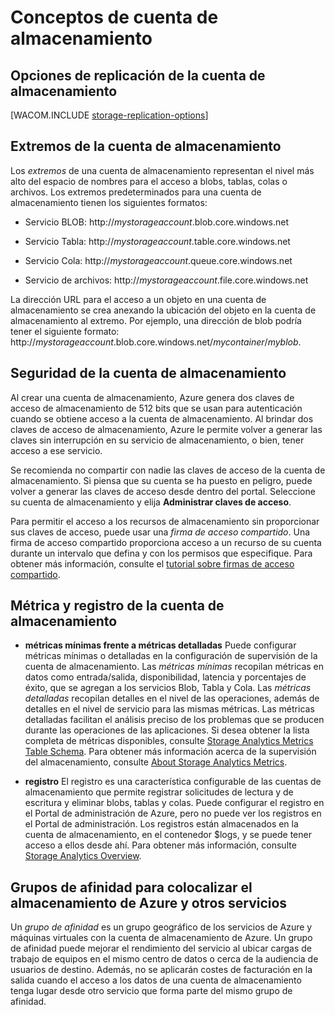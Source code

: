 <properties umbracoNaviHide="0" pageTitle="Conceptos de cuenta de almacenamiento | Azure" metaKeywords="Azure storage, storage service, service, storage account, account, create storage account, create account" description="Informaci&oacute;n acerca de los conceptos de cuenta de almacenamiento." urlDisplayName="How to: storage accounts" headerExpose="" footerExpose="" disqusComments="1" title="Conceptos de cuenta de almacenamiento" services="storage" authors="tamram" manager="adinah" editor="cgronlun" />

<tags ms.service="storage" ms.workload="storage" ms.tgt_pltfrm="na" ms.devlang="multiple" ms.topic="article" ms.date="01/01/1900" ms.author="tamram" />

# Conceptos de cuenta de almacenamiento

## Opciones de replicación de la cuenta de almacenamiento

[WACOM.INCLUDE [storage-replication-options](../includes/storage-replication-options.md)]

## Extremos de la cuenta de almacenamiento

Los *extremos* de una cuenta de almacenamiento representan el nivel más alto del espacio de nombres para el acceso a blobs, tablas, colas o archivos. Los extremos predeterminados para una cuenta de almacenamiento tienen los siguientes formatos:

-   Servicio BLOB: http://*mystorageaccount*.blob.core.windows.net

-   Servicio Tabla: http://*mystorageaccount*.table.core.windows.net

-   Servicio Cola: http://*mystorageaccount*.queue.core.windows.net

-   Servicio de archivos: http://*mystorageaccount*.file.core.windows.net

La dirección URL para el acceso a un objeto en una cuenta de almacenamiento se crea anexando la ubicación del objeto en la cuenta de almacenamiento al extremo. Por ejemplo, una dirección de blob podría tener el siguiente formato: http://*mystorageaccount*.blob.core.windows.net/*mycontainer*/*myblob*.

## Seguridad de la cuenta de almacenamiento

Al crear una cuenta de almacenamiento, Azure genera dos claves de acceso de almacenamiento de 512 bits que se usan para autenticación cuando se obtiene acceso a la cuenta de almacenamiento. Al brindar dos claves de acceso de almacenamiento, Azure le permite volver a generar las claves sin interrupción en su servicio de almacenamiento, o bien, tener acceso a ese servicio.

Se recomienda no compartir con nadie las claves de acceso de la cuenta de almacenamiento. Si piensa que su cuenta se ha puesto en peligro, puede volver a generar las claves de acceso desde dentro del portal. Seleccione su cuenta de almacenamiento y elija **Administrar claves de acceso**.

Para permitir el acceso a los recursos de almacenamiento sin proporcionar sus claves de acceso, puede usar una *firma de acceso compartido*. Una firma de acceso compartido proporciona acceso a un recurso de su cuenta durante un intervalo que defina y con los permisos que especifique. Para obtener más información, consulte el [tutorial sobre firmas de acceso compartido][tutorial sobre firmas de acceso compartido].

## Métrica y registro de la cuenta de almacenamiento

-   **métricas mínimas frente a métricas detalladas** Puede configurar métricas mínimas o detalladas en la configuración de supervisión de la cuenta de almacenamiento. Las *métricas mínimas* recopilan métricas en datos como entrada/salida, disponibilidad, latencia y porcentajes de éxito, que se agregan a los servicios Blob, Tabla y Cola. Las *métricas detalladas* recopilan detalles en el nivel de las operaciones, además de detalles en el nivel de servicio para las mismas métricas. Las métricas detalladas facilitan el análisis preciso de los problemas que se producen durante las operaciones de las aplicaciones. Si desea obtener la lista completa de métricas disponibles, consulte [Storage Analytics Metrics Table Schema][Storage Analytics Metrics Table Schema]. Para obtener más información acerca de la supervisión del almacenamiento, consulte [About Storage Analytics Metrics][About Storage Analytics Metrics].

-   **registro** El registro es una característica configurable de las cuentas de almacenamiento que permite registrar solicitudes de lectura y de escritura y eliminar blobs, tablas y colas. Puede configurar el registro en el Portal de administración de Azure, pero no puede ver los registros en el Portal de administración. Los registros están almacenados en la cuenta de almacenamiento, en el contenedor $logs, y se puede tener acceso a ellos desde ahí. Para obtener más información, consulte [Storage Analytics Overview][Storage Analytics Overview].

## Grupos de afinidad para colocalizar el almacenamiento de Azure y otros servicios

Un *grupo de afinidad* es un grupo geográfico de los servicios de Azure y máquinas virtuales con la cuenta de almacenamiento de Azure. Un grupo de afinidad puede mejorar el rendimiento del servicio al ubicar cargas de trabajo de equipos en el mismo centro de datos o cerca de la audiencia de usuarios de destino. Además, no se aplicarán costes de facturación en la salida cuando el acceso a los datos de una cuenta de almacenamiento tenga lugar desde otro servicio que forma parte del mismo grupo de afinidad.

  [tutorial sobre firmas de acceso compartido]: ../storage-dotnet-shared-access-signature-part-1/
  [Storage Analytics Metrics Table Schema]: http://msdn.microsoft.com/es-es/library/windowsazure/hh343264.aspx
  [About Storage Analytics Metrics]: http://msdn.microsoft.com/es-es/library/windowsazure/hh343258.aspx
  [Storage Analytics Overview]: http://msdn.microsoft.com/es-es/library/windowsazure/hh343268.aspx
